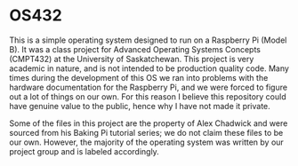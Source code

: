 OS432
=====
This is a simple operating system designed to run on a Raspberry Pi (Model B). It was a class project for Advanced Operating Systems Concepts (CMPT432) at the University of Saskatchewan. This project is very academic in nature, and is not intended to be production quality code. Many times during the development of this OS we ran into problems with the hardware documentation for the Raspberry Pi, and we were forced to figure out a lot of things on our own. For this reason I believe this repository could have genuine value to the public, hence why I have not made it private.  

Some of the files in this project are the property of Alex Chadwick and were sourced from his Baking Pi tutorial series; we do not claim these files to be our own. However, the majority of the operating system was written by our project group and is labeled accordingly.
